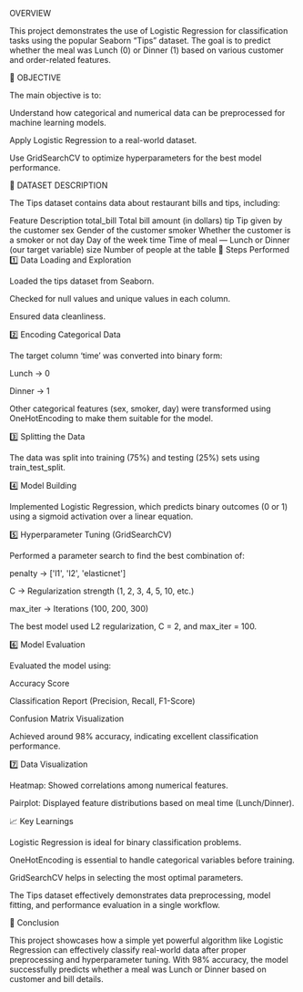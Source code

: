OVERVIEW

This project demonstrates the use of Logistic Regression for classification tasks using the popular Seaborn “Tips” dataset.
The goal is to predict whether the meal was Lunch (0) or Dinner (1) based on various customer and order-related features.

🎯 OBJECTIVE

The main objective is to:

Understand how categorical and numerical data can be preprocessed for machine learning models.

Apply Logistic Regression to a real-world dataset.

Use GridSearchCV to optimize hyperparameters for the best model performance.

🧩 DATASET DESCRIPTION

The Tips dataset contains data about restaurant bills and tips, including:

Feature	Description
total_bill	Total bill amount (in dollars)
tip	Tip given by the customer
sex	Gender of the customer
smoker	Whether the customer is a smoker or not
day	Day of the week
time	Time of meal — Lunch or Dinner (our target variable)
size	Number of people at the table
🧮 Steps Performed
1️⃣ Data Loading and Exploration

Loaded the tips dataset from Seaborn.

Checked for null values and unique values in each column.

Ensured data cleanliness.

2️⃣ Encoding Categorical Data

The target column ‘time’ was converted into binary form:

Lunch → 0

Dinner → 1

Other categorical features (sex, smoker, day) were transformed using OneHotEncoding to make them suitable for the model.

3️⃣ Splitting the Data

The data was split into training (75%) and testing (25%) sets using train_test_split.

4️⃣ Model Building

Implemented Logistic Regression, which predicts binary outcomes (0 or 1) using a sigmoid activation over a linear equation.

5️⃣ Hyperparameter Tuning (GridSearchCV)

Performed a parameter search to find the best combination of:

penalty → ['l1', 'l2', 'elasticnet']

C → Regularization strength (1, 2, 3, 4, 5, 10, etc.)

max_iter → Iterations (100, 200, 300)

The best model used L2 regularization, C = 2, and max_iter = 100.

6️⃣ Model Evaluation

Evaluated the model using:

Accuracy Score

Classification Report (Precision, Recall, F1-Score)

Confusion Matrix Visualization

Achieved around 98% accuracy, indicating excellent classification performance.

7️⃣ Data Visualization

Heatmap: Showed correlations among numerical features.

Pairplot: Displayed feature distributions based on meal time (Lunch/Dinner).

📈 Key Learnings

Logistic Regression is ideal for binary classification problems.

OneHotEncoding is essential to handle categorical variables before training.

GridSearchCV helps in selecting the most optimal parameters.

The Tips dataset effectively demonstrates data preprocessing, model fitting, and performance evaluation in a single workflow.

🧠 Conclusion

This project showcases how a simple yet powerful algorithm like Logistic Regression can effectively classify real-world data after proper preprocessing and hyperparameter tuning.
With 98% accuracy, the model successfully predicts whether a meal was Lunch or Dinner based on customer and bill details.
